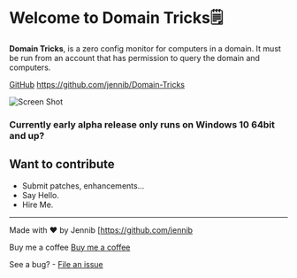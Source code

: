 # Welcome to Domain Tricks🗒️

**Domain Tricks**, is a zero config monitor for computers in a domain. It must be run from an account that has permission to query the domain and computers.

[GitHub](https://github.com/jennib/Domain-Tricks) https://github.com/jennib/Domain-Tricks

![Screen Shot](https://github.com/jennib/Domain-Tricks/blob/master/Screenshot%20(1).png?raw=true)

### Currently early alpha release only runs on Windows 10 64bit and up?



## Want to contribute

- Submit patches, enhancements...
- Say Hello.  
- Hire Me.

* * *

Made with ❤ by  Jennib [https://github.com/jennib

Buy me a coffee [Buy me a coffee](https://www.buymeacoffee.com/jennibm)

See a bug? - [File an issue](https://github.com/jennib/Domain-Tricks/issues)
